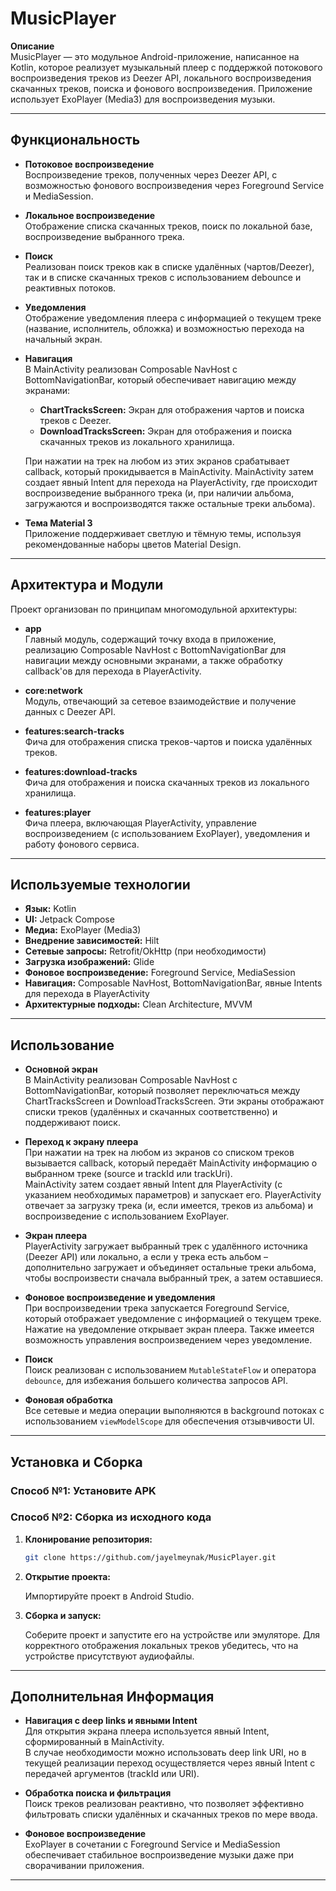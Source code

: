 # MusicPlayer

**Описание**  
MusicPlayer — это модульное Android-приложение, написанное на Kotlin, которое реализует музыкальный плеер с поддержкой потокового воспроизведения треков из Deezer API, локального воспроизведения скачанных треков, поиска и фонового воспроизведения. Приложение использует ExoPlayer (Media3) для воспроизведения музыки.

---

## Функциональность

- **Потоковое воспроизведение**  
  Воспроизведение треков, полученных через Deezer API, с возможностью фонового воспроизведения через Foreground Service и MediaSession.

- **Локальное воспроизведение**  
  Отображение списка скачанных треков, поиск по локальной базе, воспроизведение выбранного трека.

- **Поиск**  
  Реализован поиск треков как в списке удалённых (чартов/Deezer), так и в списке скачанных треков с использованием debounce и реактивных потоков.

- **Уведомления**  
  Отображение уведомления плеера с информацией о текущем треке (название, исполнитель, обложка) и возможностью перехода на начальный экран.

- **Навигация**  
  В MainActivity реализован Composable NavHost с BottomNavigationBar, который обеспечивает навигацию между экранами:
    - **ChartTracksScreen:** Экран для отображения чартов и поиска треков с Deezer.
    - **DownloadTracksScreen:** Экран для отображения и поиска скачанных треков из локального хранилища.

  При нажатии на трек на любом из этих экранов срабатывает callback, который прокидывается в MainActivity. MainActivity затем создает явный Intent для перехода на PlayerActivity, где происходит воспроизведение выбранного трека (и, при наличии альбома, загружаются и воспроизводятся также остальные треки альбома).

- **Тема Material 3**  
  Приложение поддерживает светлую и тёмную темы, используя рекомендованные наборы цветов Material Design.

---

## Архитектура и Модули

Проект организован по принципам многомодульной архитектуры:

- **app**  
  Главный модуль, содержащий точку входа в приложение, реализацию Composable NavHost с BottomNavigationBar для навигации между основными экранами, а также обработку callback'ов для перехода в PlayerActivity.

- **core:network**  
  Модуль, отвечающий за сетевое взаимодействие и получение данных с Deezer API.

- **features:search-tracks**  
  Фича для отображения списка треков-чартов и поиска удалённых треков.

- **features:download-tracks**  
  Фича для отображения и поиска скачанных треков из локального хранилища.

- **features:player**  
  Фича плеера, включающая PlayerActivity, управление воспроизведением (с использованием ExoPlayer), уведомления и работу фонового сервиса.

---

## Используемые технологии

- **Язык:** Kotlin
- **UI:** Jetpack Compose
- **Медиа:** ExoPlayer (Media3)
- **Внедрение зависимостей:** Hilt
- **Сетевые запросы:** Retrofit/OkHttp (при необходимости)
- **Загрузка изображений:** Glide
- **Фоновое воспроизведение:** Foreground Service, MediaSession
- **Навигация:** Composable NavHost, BottomNavigationBar, явные Intents для перехода в PlayerActivity
- **Архитектурные подходы:** Clean Architecture, MVVM

---

## Использование

- **Основной экран**  
  В MainActivity реализован Composable NavHost с BottomNavigationBar, который позволяет переключаться между ChartTracksScreen и DownloadTracksScreen. Эти экраны отображают списки треков (удалённых и скачанных соответственно) и поддерживают поиск.

- **Переход к экрану плеера**  
  При нажатии на трек на любом из экранов со списком треков вызывается callback, который передаёт MainActivity информацию о выбранном треке (source и trackId или trackUri).  
  MainActivity затем создает явный Intent для PlayerActivity (с указанием необходимых параметров) и запускает его. PlayerActivity отвечает за загрузку трека (и, если имеется, треков из альбома) и воспроизведение с использованием ExoPlayer.

- **Экран плеера**  
  PlayerActivity загружает выбранный трек с удалённого источника (Deezer API) или локально, а если у трека есть альбом – дополнительно загружает и объединяет остальные треки альбома, чтобы воспроизвести сначала выбранный трек, а затем оставшиеся.

- **Фоновое воспроизведение и уведомления**  
  При воспроизведении трека запускается Foreground Service, который отображает уведомление с информацией о текущем треке. Нажатие на уведомление открывает экран плеера. Также имеется возможность управления воспроизведением через уведомление.

- **Поиск**  
  Поиск реализован с использованием `MutableStateFlow` и оператора `debounce`, для избежания большего количества запросов API.

- **Фоновая обработка**  
  Все сетевые и медиа операции выполняются в background потоках с использованием `viewModelScope` для обеспечения отзывчивости UI.

---


## Установка и Сборка

### Способ №1: Установите APK

### Способ №2: Сборка из исходного кода

1. **Клонирование репозитория:**

   ```bash
   git clone https://github.com/jayelmeynak/MusicPlayer.git
    ```
2. **Открытие проекта:**

    Импортируйте проект в Android Studio.

3. **Сборка и запуск:**

    Соберите проект и запустите его на устройстве или эмуляторе. Для корректного отображения локальных треков убедитесь, что на устройстве присутствуют аудиофайлы.

---

## Дополнительная Информация

- **Навигация с deep links и явными Intent**  
  Для открытия экрана плеера используется явный Intent, сформированный в MainActivity.  
  В случае необходимости можно использовать deep link URI, но в текущей реализации переход осуществляется через явный Intent с передачей аргументов (trackId или URI).

- **Обработка поиска и фильтрация**  
  Поиск треков реализован реактивно, что позволяет эффективно фильтровать списки удалённых и скачанных треков по мере ввода.

- **Фоновое воспроизведение**  
  ExoPlayer в сочетании с Foreground Service и MediaSession обеспечивает стабильное воспроизведение музыки даже при сворачивании приложения.

---

